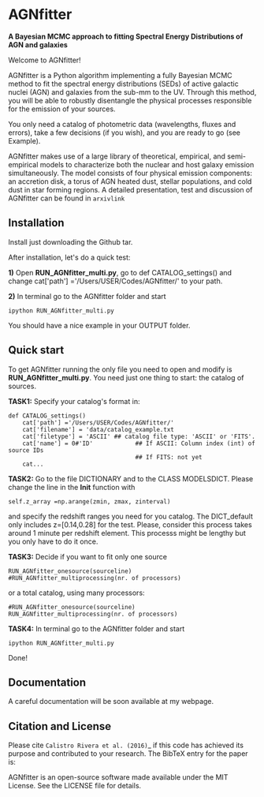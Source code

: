 AGNfitter
========
**A Bayesian MCMC approach to fitting Spectral Energy Distributions of AGN and galaxies**

Welcome to AGNfitter! 

AGNfitter is a Python algorithm implementing a fully Bayesian MCMC method to fit the spectral energy distributions (SEDs) of active galactic nuclei (AGN) and galaxies from the sub-mm to the UV.
Through this method, you will be able to robustly disentangle the physical processes responsible for the emission of your sources.

You only need a catalog of photometric data (wavelengths, fluxes and errors), take a few decisions (if you wish), and you are ready to go (see Example).

AGNfitter makes use of a large library of theoretical, empirical, and semi-empirical models to characterize both the nuclear and host galaxy emission simultaneously. The model consists of four physical emission components: an accretion disk, a torus of AGN heated dust, stellar populations, and cold dust in star forming regions.  A detailed presentation, test and discussion of AGNfitter can be found in `arxivlink`

Installation
----------------

Install just downloading the Github tar.

After installation, let's do a quick test:

**1)** Open **RUN_AGNfitter_multi.py**, go to def CATALOG_settings() and 
    change cat['path'] ='/Users/USER/Codes/AGNfitter/' to your path.
    
    
**2)** In terminal go to the AGNfitter folder and start

    ipython RUN_AGNfitter_multi.py
    
You should have a nice example in your OUTPUT folder.

Quick start
------------

To get AGNfitter running the only file you need to open and modify is **RUN_AGNfitter_multi.py**.
You need just one thing to start: the catalog of sources.

**TASK1:** Specify your catalog's format in:

    def CATALOG_settings()
        cat['path'] ='/Users/USER/Codes/AGNfitter/'
        cat['filename'] = 'data/catalog_example.txt
        cat['filetype'] = 'ASCII' ## catalog file type: 'ASCII' or 'FITS'. 
        cat['name'] = 0#'ID'            ## If ASCII: Column index (int) of source IDs
                                        ## If FITS: not yet
        cat...
**TASK2:** Go to the file DICTIONARY and to the CLASS MODELSDICT. Please change the line in the __Init__ function with

    self.z_array =np.arange(zmin, zmax, zinterval)

and specify the redshift ranges you need for you catalog. 
The DICT_default only includes z=[0.14,0.28] for the test. 
Please, consider this process takes around 1 minute per redshift element.
This processs might be lengthy but you only have to do it once.
    
**TASK3:** Decide if you want to fit only one source

    RUN_AGNfitter_onesource(sourceline)
    #RUN_AGNfitter_multiprocessing(nr. of processors)

or a total catalog, using many processors:

    #RUN_AGNfitter_onesource(sourceline)
    RUN_AGNfitter_multiprocessing(nr. of processors)
    
**TASK4:** In terminal go to the AGNfitter folder and start

    ipython RUN_AGNfitter_multi.py

Done!

Documentation
----------------
A careful documentation will be soon available at my webpage.

Citation and License
----------------
Please cite `Calistro Rivera et al. (2016)`_ if this code has achieved its purpose and contributed to your
research. 
The BibTeX entry for the paper is:

AGNfitter is an open-source software made available under the MIT License. See
the LICENSE file for details.
